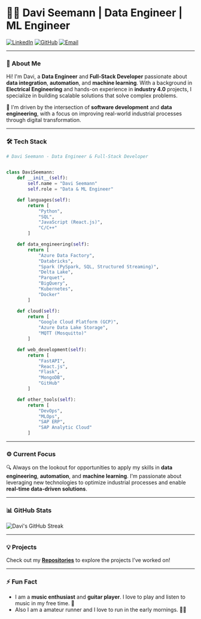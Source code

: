 # 👨‍💻 Davi Seemann | Data Engineer | ML Engineer

[![LinkedIn](https://img.shields.io/badge/-LinkedIn-0A66C2?style=flat-square&logo=LinkedIn&logoColor=white)](https://www.linkedin.com/in/daviseemann/)
[![GitHub](https://img.shields.io/badge/-GitHub-181717?style=flat-square&logo=github&logoColor=white)](https://github.com/daviseemann)
[![Email](https://img.shields.io/badge/-Email-D14836?style=flat-square&logo=Gmail&logoColor=white)](mailto:daviseemann@gmail.com)

---

### 👋 About Me
Hi! I'm Davi, a **Data Engineer** and **Full-Stack Developer** passionate about **data integration**, **automation**, and **machine learning**. With a background in **Electrical Engineering** and hands-on experience in **industry 4.0** projects, I specialize in building scalable solutions that solve complex problems.

🚀 I'm driven by the intersection of **software development** and **data engineering**, with a focus on improving real-world industrial processes through digital transformation.

---

### 🛠️ Tech Stack

```python
# Davi Seemann - Data Engineer & Full-Stack Developer


class DaviSeemann:
    def __init__(self):
        self.name = "Davi Seemann"
        self.role = "Data & ML Engineer"

    def languages(self):
        return [
            "Python",
            "SQL",
            "JavaScript (React.js)",
            "C/C++"
        ]

    def data_engineering(self):
        return [
            "Azure Data Factory",
            "Databricks",
            "Spark (PySpark, SQL, Structured Streaming)",
            "Delta Lake",
            "Parquet",
            "BigQuery",
            "Kubernetes",
            "Docker"
        ]

    def cloud(self):
        return [
            "Google Cloud Platform (GCP)",
            "Azure Data Lake Storage",
            "MQTT (Mosquitto)"
        ]

    def web_development(self):
        return [
            "FastAPI",
            "React.js",
            "Flask",
            "MongoDB",
            "GitHub"
        ]

    def other_tools(self):
        return [
            "DevOps",
            "MLOps",
            "SAP ERP",
            "SAP Analytic Cloud"
        ]

```

---

### ⚙️ Current Focus
🔍 Always on the lookout for opportunities to apply my skills in **data engineering**, **automation**, and **machine learning**. I'm passionate about leveraging new technologies to optimize industrial processes and enable **real-time data-driven solutions**.

---

### 📊 GitHub Stats

![Davi's GitHub Streak](https://github-readme-streak-stats.herokuapp.com/?user=daviseemann&theme=radical)
<!-- ![Davi's GitHub Stats](https://github-readme-stats.vercel.app/api?username=DaviSeemann&show_icons=true&theme=radical)
![Davi's Activity Graph](https://github-readme-activity-graph.vercel.app/graph?username=DaviSeemann&theme=radical)
![Top Languages](https://github-readme-stats.vercel.app/api/top-langs/?username=daviseemann&layout=compact&theme=radical)
![GitHub Trophies](https://github-profile-trophy.vercel.app/?username=DaviSeemann&theme=radical) -->


---

### 💡 Projects
Check out my **[Repositories](https://github.com/DaviSeemann?tab=repositories)** to explore the projects I’ve worked on!

---

### ⚡ Fun Fact
- I am a **music enthusiast** and **guitar player**. I love to play and listen to music in my free time. 🎸
- Also I am a amateur runner and I love to run in the early mornings. 🏃‍♂️